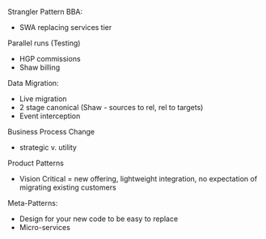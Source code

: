 Strangler Pattern
BBA:
 - SWA replacing services tier
 
Parallel runs (Testing)
 - HGP commissions
 - Shaw billing

Data Migration:
 - Live migration
 - 2 stage canonical (Shaw - sources to rel, rel to targets)
 - Event interception

Business Process Change
 - strategic v. utility

Product Patterns
 - Vision Critical = new offering, lightweight integration, no expectation of migrating existing customers

Meta-Patterns:
 - Design for your new code to be easy to replace
  - Micro-services

